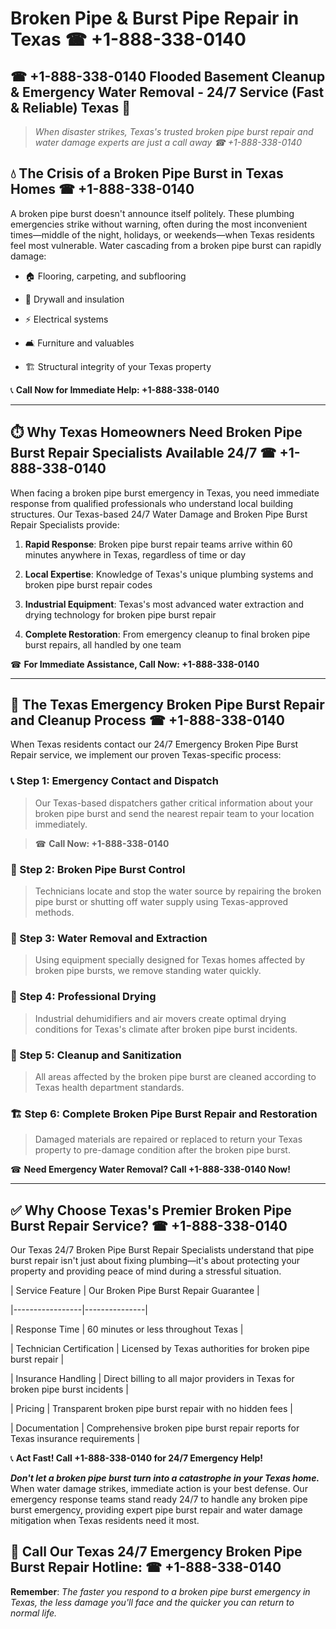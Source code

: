 # Broken Pipe & Burst Pipe Repair in Texas ☎ +1-888-338-0140  
## ☎ +1-888-338-0140 Flooded Basement Cleanup & Emergency Water Removal - 24/7 Service (Fast & Reliable) Texas 🚨  

> *When disaster strikes, Texas's trusted broken pipe burst repair and water damage experts are just a call away ☎ +1-888-338-0140*  

## 💧 The Crisis of a Broken Pipe Burst in Texas Homes ☎ +1-888-338-0140  

A broken pipe burst doesn't announce itself politely. These plumbing emergencies strike without warning, often during the most inconvenient times—middle of the night, holidays, or weekends—when Texas residents feel most vulnerable. Water cascading from a broken pipe burst can rapidly damage:  

* 🏠 Flooring, carpeting, and subflooring  
* 🧱 Drywall and insulation  
* ⚡ Electrical systems  
* 🛋️ Furniture and valuables  
* 🏗️ Structural integrity of your Texas property  

📞 **Call Now for Immediate Help: +1-888-338-0140**  

---  

## ⏱️ Why Texas Homeowners Need Broken Pipe Burst Repair Specialists Available 24/7 ☎ +1-888-338-0140  

When facing a broken pipe burst emergency in Texas, you need immediate response from qualified professionals who understand local building structures. Our Texas-based 24/7 Water Damage and Broken Pipe Burst Repair Specialists provide:  

1. **Rapid Response**: Broken pipe burst repair teams arrive within 60 minutes anywhere in Texas, regardless of time or day  
2. **Local Expertise**: Knowledge of Texas's unique plumbing systems and broken pipe burst repair codes  
3. **Industrial Equipment**: Texas's most advanced water extraction and drying technology for broken pipe burst repair  
4. **Complete Restoration**: From emergency cleanup to final broken pipe burst repairs, all handled by one team  

☎ **For Immediate Assistance, Call Now: +1-888-338-0140**  

---  

## 🔧 The Texas Emergency Broken Pipe Burst Repair and Cleanup Process ☎ +1-888-338-0140  

When Texas residents contact our 24/7 Emergency Broken Pipe Burst Repair service, we implement our proven Texas-specific process:  

### 📞 Step 1: Emergency Contact and Dispatch  
> Our Texas-based dispatchers gather critical information about your broken pipe burst and send the nearest repair team to your location immediately.  
> ☎ **Call Now: +1-888-338-0140**  

### 🚿 Step 2: Broken Pipe Burst Control  
> Technicians locate and stop the water source by repairing the broken pipe burst or shutting off water supply using Texas-approved methods.  

### 🌊 Step 3: Water Removal and Extraction  
> Using equipment specially designed for Texas homes affected by broken pipe bursts, we remove standing water quickly.  

### 💨 Step 4: Professional Drying  
> Industrial dehumidifiers and air movers create optimal drying conditions for Texas's climate after broken pipe burst incidents.  

### 🧼 Step 5: Cleanup and Sanitization  
> All areas affected by the broken pipe burst are cleaned according to Texas health department standards.  

### 🏗️ Step 6: Complete Broken Pipe Burst Repair and Restoration  
> Damaged materials are repaired or replaced to return your Texas property to pre-damage condition after the broken pipe burst.  

☎ **Need Emergency Water Removal? Call +1-888-338-0140 Now!**  

---  

## ✅ Why Choose Texas's Premier Broken Pipe Burst Repair Service? ☎ +1-888-338-0140  

Our Texas 24/7 Broken Pipe Burst Repair Specialists understand that pipe burst repair isn't just about fixing plumbing—it's about protecting your property and providing peace of mind during a stressful situation.  

| Service Feature | Our Broken Pipe Burst Repair Guarantee |  
|-----------------|---------------|  
| Response Time | 60 minutes or less throughout Texas |  
| Technician Certification | Licensed by Texas authorities for broken pipe burst repair |  
| Insurance Handling | Direct billing to all major providers in Texas for broken pipe burst incidents |  
| Pricing | Transparent broken pipe burst repair with no hidden fees |  
| Documentation | Comprehensive broken pipe burst repair reports for Texas insurance requirements |  

📞 **Act Fast! Call +1-888-338-0140 for 24/7 Emergency Help!**  

***Don't let a broken pipe burst turn into a catastrophe in your Texas home.*** When water damage strikes, immediate action is your best defense. Our emergency response teams stand ready 24/7 to handle any broken pipe burst emergency, providing expert pipe burst repair and water damage mitigation when Texas residents need it most.  

## 📱 Call Our Texas 24/7 Emergency Broken Pipe Burst Repair Hotline: ☎ +1-888-338-0140  

**Remember**: *The faster you respond to a broken pipe burst emergency in Texas, the less damage you'll face and the quicker you can return to normal life.*